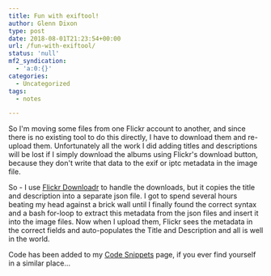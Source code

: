 ```yaml
---
title: Fun with exiftool!
author: Glenn Dixon
type: post
date: 2018-08-01T21:23:54+00:00
url: /fun-with-exiftool/
status: 'null'
mf2_syndication:
  - 'a:0:{}'
categories:
  - Uncategorized
tags:
  - notes

---
```

So I'm moving some files from one Flickr account to another, and since there is no existing tool to do this directly, I have to download them and re-upload them. Unfortunately all the work I did adding titles and descriptions will be lost if I simply download the albums using Flickr's download button, because they don't write that data to the exif or iptc metadata in the image file.

So - I use [Flickr Downloadr][1] to handle the downloads, but it copies the title and description into a separate json file. I got to spend several hours beating my head against a brick wall until I finally found the correct syntax and a bash for-loop to extract this metadata from the json files and insert it into the image files. Now when I upload them, Flickr sees the metadata in the correct fields and auto-populates the Title and Description and all is well in the world.

Code has been added to my [Code Snippets][2] page, if you ever find yourself in a similar place&#8230;

 [1]: https://flickrdownloadr.com/
 [2]: https://glenn.thedixons.net/code-snippets/